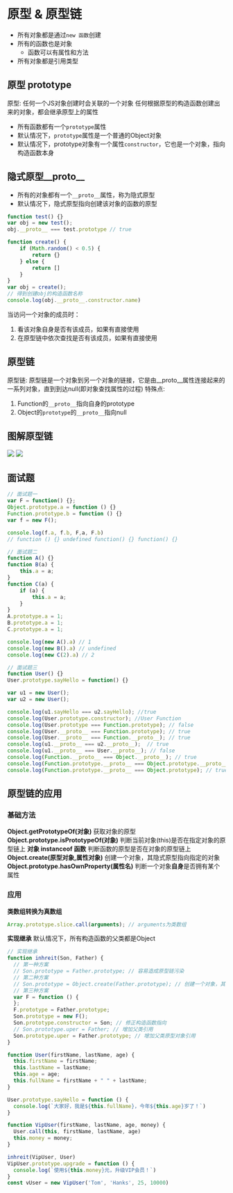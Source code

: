# 原型 & 原型链
- 所有对象都是通过`new 函数`创建
- 所有的函数也是对象
   - 函数可以有属性和方法
- 所有对象都是引用类型
## 原型 prototype
原型: 任何一个JS对象创建时会关联的一个对象 任何根据原型的构造函数创建出来的对象，都会继承原型上的属性

- 所有函数都有一个`prototype`属性
- 默认情况下，`prototype`属性是一个普通的Object对象
- 默认情况下，prototype对象有一个属性`constructor`，它也是一个对象，指向构造函数本身
## 隐式原型__proto__

- 所有的对象都有一个`__proto__`属性，称为隐式原型
- 默认情况下，隐式原型指向创建该对象的函数的原型
```javascript
function test() {}
var obj = new test();
obj.__proto__ === test.prototype // true
```
```javascript
function create() {
    if (Math.random() < 0.5) {
        return {}
    } else {
        return []
    }
}
var obj = create();
// 得到创建obj的构造函数名称
console.log(obj.__proto__.constructor.name)
```
当访问一个对象的成员时：

1. 看该对象自身是否有该成员，如果有直接使用
2. 在原型链中依次查找是否有该成员，如果有直接使用
## 原型链
原型链: 原型链是一个对象到另一个对象的链接，它是由__proto__属性连接起来的一系列对象，直到到达null(即对象查找属性的过程)
特殊点:

1. Function的`__proto__`指向自身的prototype
2. Object的`prototype`的`__proto__`指向null
## 图解原型链
![](http://image.aklry.com/2024/06/09/prototype.png#id=aubR1#id=ws7Pa)
![](http://image.aklry.com/2024/06/12/prototype.jpg#id=un7pg)
## 面试题
```javascript
// 面试题一
var F = function() {};
Object.prototype.a = function () {}
Function.prototype.b = function () {}
var f = new F();

console.log(f.a, f.b, F,a, F.b)
// function () {} undefined function() {} function() {}
```
```javascript
// 面试题二
function A() {}
function B(a) {
    this.a = a;
}
function C(a) {
    if (a) {
        this.a = a;
    }
}
A.prototype.a = 1;
B.prototype.a = 1;
C.prototype.a = 1;

console.log(new A().a) // 1
console.log(new B().a) // undefined
console.log(new C(2).a) // 2
```
```javascript
// 面试题三
function User() {}
User.prototype.sayHello = function() {}

var u1 = new User();
var u2 = new User();

console.log(u1.sayHello === u2.sayHello); //true
console.log(User.prototype.constructor); //User Function
console.log(User.prototype === Function.prototype); // false
console.log(User.__proto__ === Function.prototype); // true
console.log(User.__proto__ === Function.__proto__); // true
console.log(u1.__proto__ === u2.__proto__);  // true
console.log(u1.__proto__ === User.__proto__); // false
console.log(Function.__proto__ === Object.__proto__); // true
console.log(Function.prototype.__proto__ === Object.prototype.__proto__); // false
console.log(Function.prototype.__proto__ === Object.prototype); // true
```
## 原型链的应用
### 基础方法
**Object.getPrototypeOf(对象)**
获取对象的原型
**Object.prototype.isPrototypeOf(对象)**
判断当前对象(this)是否在指定对象的原型链上
**对象 instanceof 函数**
判断函数的原型是否在对象的原型链上
**Object.create(原型对象,属性对象)**
创建一个对象，其隐式原型指向指定的对象
**Object.prototype.hasOwnProperty(属性名)**
判断一个对象**自身**是否拥有某个属性
### 应用
**类数组转换为真数组**
```javascript
Array.prototype.slice.call(arguments); // arguments为类数组
```
**实现继承**
默认情况下，所有构造函数的父类都是Object
```javascript
// 实现继承
function inhreit(Son, Father) {
  // 第一种方案
  // Son.prototype = Father.prototype; // 容易造成原型链污染
  // 第二种方案
  // Son.prototype = Object.create(Father.prototype); // 创建一个对象，其隐式原型指向父类的原型对象prototype
  // 第三种方案
  var F = function () {
  };
  F.prototype = Father.prototype;
  Son.prototype = new F();
  Son.prototype.constructor = Son; // 修正构造函数指向
  // Son.prototype.uper = Father; // 增加父类引用
  Son.prototype.uper = Father.prototype; // 增加父类原型对象引用
}

function User(firstName, lastName, age) {
  this.firstName = firstName;
  this.lastName = lastName;
  this.age = age;
  this.fullName = firstName + " " + lastName;
}

User.prototype.sayHello = function () {
  console.log(`大家好，我是${this.fullName}，今年${this.age}岁了！`)
}

function VipUser(firstName, lastName, age, money) {
  User.call(this, firstName, lastName, age)
  this.money = money;
}

inhreit(VipUser, User)
VipUser.prototype.upgrade = function () {
  console.log(`使用${this.money}元，升级VIP会员！`)
}
const vUser = new VipUser('Tom', 'Hanks', 25, 10000)
```
